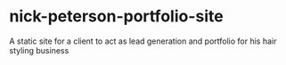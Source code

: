 # nick-peterson-portfolio-site
A static site for a client to act as lead generation and portfolio for his hair styling business
